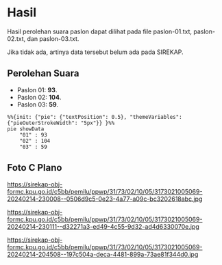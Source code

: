 # Hasil

Hasil perolehan suara paslon dapat dilihat pada file paslon-01.txt, paslon-02.txt, dan paslon-03.txt.

Jika tidak ada, artinya data tersebut belum ada pada SIREKAP.

## Perolehan Suara

 * Paslon 01: **93**.
 * Paslon 02: **104**.
 * Paslon 03: **59**.

```mermaid
%%{init: {"pie": {"textPosition": 0.5}, "themeVariables": {"pieOuterStrokeWidth": "5px"}} }%%
pie showData
    "01" : 93
    "02" : 104
    "03" : 59
```
## Foto C Plano

https://sirekap-obj-formc.kpu.go.id/c5bb/pemilu/ppwp/31/73/02/10/05/3173021005069-20240214-230008--0506d9c5-0e23-4a77-a09c-bc3202618abc.jpg

https://sirekap-obj-formc.kpu.go.id/c5bb/pemilu/ppwp/31/73/02/10/05/3173021005069-20240214-230111--d32271a3-ed49-4c55-9d32-ad4d6330070e.jpg

https://sirekap-obj-formc.kpu.go.id/c5bb/pemilu/ppwp/31/73/02/10/05/3173021005069-20240214-204508--197c504a-deca-4481-899a-73ae81f344d0.jpg

